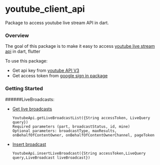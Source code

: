 # youtube_client_api

Package to access youtube live stream API in dart.

### Overview

The goal of this package is to make it easy to access 
[youtube live stream api](https://developers.google.com/youtube/v3/live/getting-started) 
in dart, flutter

To use this package: 
* Get api key from [youtube API V3](https://developers.google.com/youtube/v3/getting-started)
* Get access token from [google sign in package](https://pub.dev/packages/google_sign_in) 

### Getting Started
######LiveBroadcasts:
* [Get live broadcasts](https://developers.google.com/youtube/v3/live/docs/liveBroadcasts/list)

      YoutubeApi.getLiveBroadcastList({String accessToken, LiveQuery query})
      Required parameters (part, broadcastStatus, id, mine)
      Optional parameters: broadcastType, maxResults, onBehalfOfContentOwner, onBehalfOfContentOwnerChannel, pageToken
* [Insert broadcast](https://developers.google.com/youtube/v3/live/docs/liveBroadcasts/insert)
      
      YoutubeApi.insertLiveBroadcast({String accessToken,LiveQuery query,LiveBroadcast liveBroadcast})
      